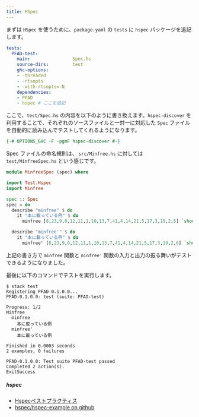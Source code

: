 ```yaml
---
title: HSpec
---
```


まずは `HSpec` を使うために、`package.yaml` の `tests` に `hspec` パッケージを追記します。

```yaml:package.yaml
tests:
  PFAD-test:
    main:                Spec.hs
    source-dirs:         test
    ghc-options:
    - -threaded
    - -rtsopts
    - -with-rtsopts=-N
    dependencies:
    - PFAD
    - hspec # ここを追記
```

ここで、`test/Spec.hs` の内容を以下のように書き換えます。`hspec-discover` を利用することで、それぞれのソースファイルと一対一に対応した `Spec` ファイルを自動的に読み込んでテストしてくれるようになります。

```:test/Spec.hs
{-# OPTIONS_GHC -F -pgmF hspec-discover #-}
```

Spec ファイルの命名規則は、 `src/Minfree.hs` に対しては `test/MinfreeSpec.hs` という感じです。

```:test/MinfreeSpec.hs
module MinfreeSpec (spec) where

import Test.Hspec
import Minfree

spec :: Spec
spec = do
  describe "minfree" $ do
    it "本に載っている例" $ do
      minfree [8,23,9,0,12,11,1,10,13,7,41,4,14,21,5,17,3,19,2,6] `shouldBe` 15

  describe "minfree'" $ do
    it "本に載っている例" $ do
      minfree' [8,23,9,0,12,11,1,10,13,7,41,4,14,21,5,17,3,19,2,6] `shouldBe` 15
```

上記の書き方で `minfree` 関数と `minfree'` 関数の入力と出力の振る舞いがテストできるようになりました。

最後に以下のコマンドでテストを実行します。

```shell-session
$ stack test
Registering PFAD-0.1.0.0...
PFAD-0.1.0.0: test (suite: PFAD-test)

Progress: 1/2
Minfree
  minfree
    本に載っている例
  minfree'
    本に載っている例

Finished in 0.0003 seconds
2 examples, 0 failures

PFAD-0.1.0.0: Test suite PFAD-test passed
Completed 2 action(s).
ExitSuccess
```
##### hspec
- [Hspecベストプラクティス](http://fujimura.hatenablog.com/entry/2015/12/15/214332)
- [hspec/hspec-example on github](https://github.com/hspec/hspec-example)
